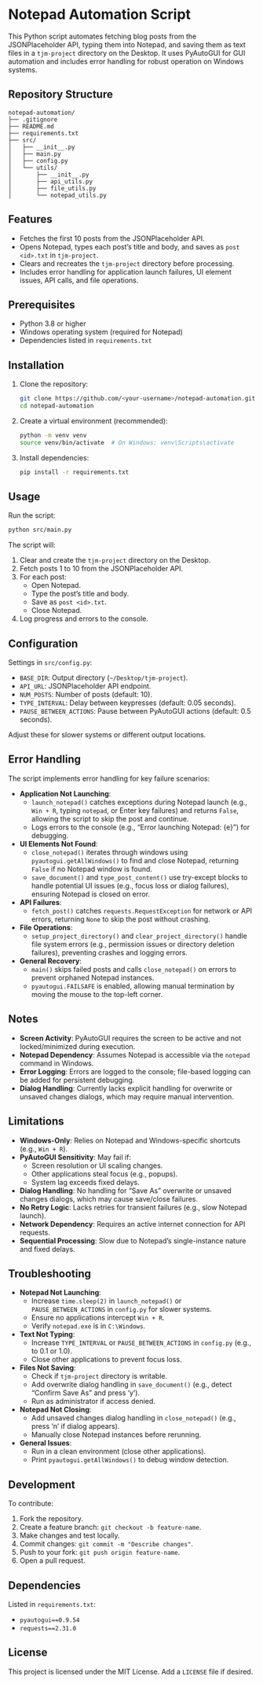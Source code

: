 # Notepad Automation Script

This Python script automates fetching blog posts from the JSONPlaceholder API, typing them into Notepad, and saving them as text files in a `tjm-project` directory on the Desktop. It uses PyAutoGUI for GUI automation and includes error handling for robust operation on Windows systems.

## Repository Structure

```
notepad-automation/
├── .gitignore
├── README.md
├── requirements.txt
├── src/
│   ├── __init__.py
│   ├── main.py
│   ├── config.py
│   └── utils/
│       ├── __init__.py
│       ├── api_utils.py
│       ├── file_utils.py
│       └── notepad_utils.py
```

## Features

- Fetches the first 10 posts from the JSONPlaceholder API.
- Opens Notepad, types each post’s title and body, and saves as `post <id>.txt` in `tjm-project`.
- Clears and recreates the `tjm-project` directory before processing.
- Includes error handling for application launch failures, UI element issues, API calls, and file operations.

## Prerequisites

- Python 3.8 or higher
- Windows operating system (required for Notepad)
- Dependencies listed in `requirements.txt`

## Installation

1. Clone the repository:
   ```bash
   git clone https://github.com/<your-username>/notepad-automation.git
   cd notepad-automation
   ```
2. Create a virtual environment (recommended):
   ```bash
   python -m venv venv
   source venv/bin/activate  # On Windows: venv\Scripts\activate
   ```
3. Install dependencies:
   ```bash
   pip install -r requirements.txt
   ```

## Usage

Run the script:
```bash
python src/main.py
```

The script will:
1. Clear and create the `tjm-project` directory on the Desktop.
2. Fetch posts 1 to 10 from the JSONPlaceholder API.
3. For each post:
   - Open Notepad.
   - Type the post’s title and body.
   - Save as `post <id>.txt`.
   - Close Notepad.
4. Log progress and errors to the console.

## Configuration

Settings in `src/config.py`:
- `BASE_DIR`: Output directory (`~/Desktop/tjm-project`).
- `API_URL`: JSONPlaceholder API endpoint.
- `NUM_POSTS`: Number of posts (default: 10).
- `TYPE_INTERVAL`: Delay between keypresses (default: 0.05 seconds).
- `PAUSE_BETWEEN_ACTIONS`: Pause between PyAutoGUI actions (default: 0.5 seconds).

Adjust these for slower systems or different output locations.

## Error Handling

The script implements error handling for key failure scenarios:
- **Application Not Launching**:
  - `launch_notepad()` catches exceptions during Notepad launch (e.g., `Win + R`, typing `notepad`, or Enter key failures) and returns `False`, allowing the script to skip the post and continue.
  - Logs errors to the console (e.g., “Error launching Notepad: {e}”) for debugging.
- **UI Elements Not Found**:
  - `close_notepad()` iterates through windows using `pyautogui.getAllWindows()` to find and close Notepad, returning `False` if no Notepad window is found.
  - `save_document()` and `type_post_content()` use try-except blocks to handle potential UI issues (e.g., focus loss or dialog failures), ensuring Notepad is closed on error.
- **API Failures**:
  - `fetch_post()` catches `requests.RequestException` for network or API errors, returning `None` to skip the post without crashing.
- **File Operations**:
  - `setup_project_directory()` and `clear_project_directory()` handle file system errors (e.g., permission issues or directory deletion failures), preventing crashes and logging errors.
- **General Recovery**:
  - `main()` skips failed posts and calls `close_notepad()` on errors to prevent orphaned Notepad instances.
  - `pyautogui.FAILSAFE` is enabled, allowing manual termination by moving the mouse to the top-left corner.

## Notes

- **Screen Activity**: PyAutoGUI requires the screen to be active and not locked/minimized during execution.
- **Notepad Dependency**: Assumes Notepad is accessible via the `notepad` command in Windows.
- **Error Logging**: Errors are logged to the console; file-based logging can be added for persistent debugging.
- **Dialog Handling**: Currently lacks explicit handling for overwrite or unsaved changes dialogs, which may require manual intervention.

## Limitations

- **Windows-Only**: Relies on Notepad and Windows-specific shortcuts (e.g., `Win + R`).
- **PyAutoGUI Sensitivity**: May fail if:
  - Screen resolution or UI scaling changes.
  - Other applications steal focus (e.g., popups).
  - System lag exceeds fixed delays.
- **Dialog Handling**: No handling for “Save As” overwrite or unsaved changes dialogs, which may cause save/close failures.
- **No Retry Logic**: Lacks retries for transient failures (e.g., slow Notepad launch).
- **Network Dependency**: Requires an active internet connection for API requests.
- **Sequential Processing**: Slow due to Notepad’s single-instance nature and fixed delays.

## Troubleshooting

- **Notepad Not Launching**:
  - Increase `time.sleep(2)` in `launch_notepad()` or `PAUSE_BETWEEN_ACTIONS` in `config.py` for slower systems.
  - Ensure no applications intercept `Win + R`.
  - Verify `notepad.exe` is in `C:\Windows`.
- **Text Not Typing**:
  - Increase `TYPE_INTERVAL` or `PAUSE_BETWEEN_ACTIONS` in `config.py` (e.g., to 0.1 or 1.0).
  - Close other applications to prevent focus loss.
- **Files Not Saving**:
  - Check if `tjm-project` directory is writable.
  - Add overwrite dialog handling in `save_document()` (e.g., detect “Confirm Save As” and press ‘y’).
  - Run as administrator if access denied.
- **Notepad Not Closing**:
  - Add unsaved changes dialog handling in `close_notepad()` (e.g., press ‘n’ if dialog appears).
  - Manually close Notepad instances before rerunning.
- **General Issues**:
  - Run in a clean environment (close other applications).
  - Print `pyautogui.getAllWindows()` to debug window detection.

## Development

To contribute:
1. Fork the repository.
2. Create a feature branch: `git checkout -b feature-name`.
3. Make changes and test locally.
4. Commit changes: `git commit -m "Describe changes"`.
5. Push to your fork: `git push origin feature-name`.
6. Open a pull request.

## Dependencies

Listed in `requirements.txt`:
- `pyautogui==0.9.54`
- `requests==2.31.0`

## License

This project is licensed under the MIT License. Add a `LICENSE` file if desired.

